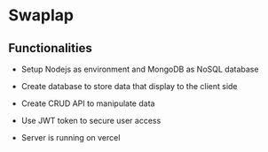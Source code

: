 # Swaplap

## Functionalities

* Setup Nodejs as environment and MongoDB as NoSQL database

* Create database to store data that display to the client side

* Create CRUD API to manipulate data

* Use JWT token to secure user access

* Server is running on vercel